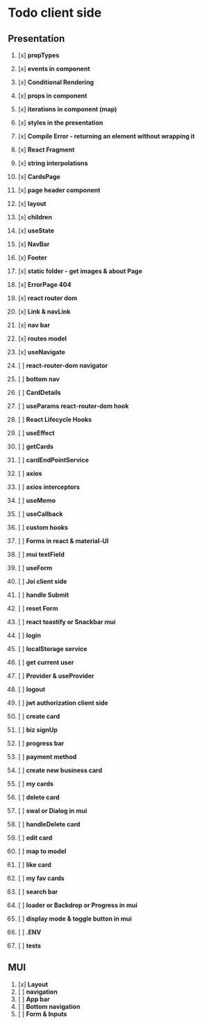 # Todo client side

## Presentation

1.  [x] **propTypes**
2.  [x] **events in component**
3.  [x] **Conditional Rendering**
4.  [x] **props in component**
5.  [x] **iterations in component (map)**
6.  [x] **styles in the presentation**
7.  [x] **Compile Error - returning an element without wrapping it**
8.  [x] **React Fragment**
9.  [x] **string interpolations**

10. [x] **CardsPage**
11. [x] **page header component**
12. [x] **layout**
13. [x] **children**
14. [x] **useState**
15. [x] **NavBar**
16. [x] **Footer**

17. [x] **static folder - get images & about Page**
18. [x] **ErrorPage 404**
19. [x] **react router dom**
20. [x] **Link & navLink**
21. [x] **nav bar**
22. [x] **routes model**
23. [x] **useNavigate**

24. [ ] **react-router-dom navigator**
25. [ ] **bottom nav**
26. [ ] **CardDetails**
27. [ ] **useParams react-router-dom hook**

28. [ ] **React Lifecycle Hooks**
29. [ ] **useEffect**
30. [ ] **getCards**
31. [ ] **cardEndPointService**
32. [ ] **axios**
33. [ ] **axios interceptors**

34. [ ] **useMemo**
35. [ ] **useCallback**
36. [ ] **custom hooks**

37. [ ] **Forms in react & material-UI**
38. [ ] **mui textField**
39. [ ] **useForm**
40. [ ] **Joi client side**
41. [ ] **handle Submit**
42. [ ] **reset Form**
43. [ ] **react toastify or Snackbar mui**
44. [ ] **login**
45. [ ] **localStorage service**
46. [ ] **get current user**
47. [ ] **Provider & useProvider**
48. [ ] **logout**
49. [ ] **jwt authorization client side**

50. [ ] **create card**

51. [ ] **biz signUp**
52. [ ] **progress bar**
53. [ ] **payment method**
54. [ ] **create new business card**
55. [ ] **my cards**

56. [ ] **delete card**
57. [ ] **swal or Dialog in mui**
58. [ ] **handleDelete card**

59. [ ] **edit card**
60. [ ] **map to model**

61. [ ] **like card**
62. [ ] **my fav cards**

63. [ ] **search bar**
64. [ ] **loader or Backdrop or Progress in mui**
65. [ ] **display mode & toggle button in mui**
66. [ ] **.ENV**

67. [ ] **tests**

## MUI

1.  [x] **Layout**
2.  [ ] **navigation**
3.  [ ] **App bar**
4.  [ ] **Bottom navigation**
5.  [ ] **Form & Inputs**
